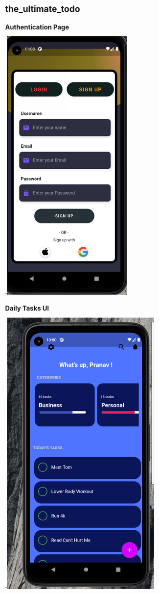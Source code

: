 # the_ultimate_todo

## Authentication Page
-![Authentication Page](Readme_Assets/Authentication.PNG)

## Daily Tasks UI
-![DailyTasks Page](Readme_Assets/Todo.PNG)


